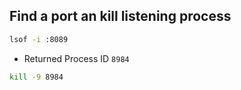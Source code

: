 ## Find a port an kill listening process
```sh
lsof -i :8089
```
* Returned Process ID ` 8984 `
```sh
kill -9 8984
```
